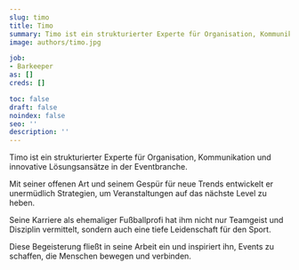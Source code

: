 ```yaml
---
slug: timo
title: Timo
summary: Timo ist ein strukturierter Experte für Organisation, Kommunikation und innovative Lösungsansätze in der Eventbranche.
image: authors/timo.jpg

job:
- Barkeeper
as: []
creds: []

toc: false
draft: false
noindex: false
seo: ''
description: ''
---
```

Timo ist ein strukturierter Experte für Organisation, Kommunikation und innovative Lösungsansätze in der Eventbranche.

Mit seiner offenen Art und seinem Gespür für neue Trends entwickelt er unermüdlich Strategien, um Veranstaltungen auf das nächste Level zu heben.

Seine Karriere als ehemaliger Fußballprofi hat ihm nicht nur Teamgeist und Disziplin vermittelt, sondern auch eine tiefe Leidenschaft für den Sport.

Diese Begeisterung fließt in seine Arbeit ein und inspiriert ihn, Events zu schaffen, die Menschen bewegen und verbinden.